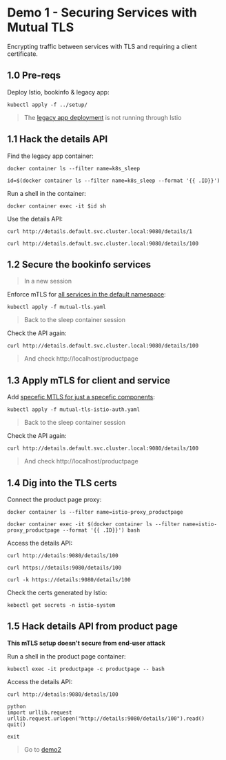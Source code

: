 # Demo 1 - Securing Services with Mutual TLS

Encrypting traffic between services with TLS and requiring a client certificate.

## 1.0 Pre-reqs

Deploy Istio, bookinfo & legacy app:

```
kubectl apply -f ../setup/
```

> The [legacy app deployment](../setup/06_sleep.yaml) is not running through Istio

## 1.1 Hack the details API

Find the legacy app container:

```
docker container ls --filter name=k8s_sleep

id=$(docker container ls --filter name=k8s_sleep --format '{{ .ID}}')
```

Run a shell in the container:

```
docker container exec -it $id sh
```

Use the details API:

```
curl http://details.default.svc.cluster.local:9080/details/1

curl http://details.default.svc.cluster.local:9080/details/100
```

## 1.2 Secure the bookinfo services

> In a new session

Enforce mTLS for [all services in the default namespace](mutual-tls.yaml):

```
kubectl apply -f mutual-tls.yaml
```

> Back to the sleep container session

Check the API again:

```
curl http://details.default.svc.cluster.local:9080/details/100
```

> And check http://localhost/productpage

## 1.3 Apply mTLS for client and service

Add [specefic MTLS for just a specefic components](mutual-tls-istio-auth.yaml):

```
kubectl apply -f mutual-tls-istio-auth.yaml
```

> Back to the sleep container session

Check the API again:

```
curl http://details.default.svc.cluster.local:9080/details/100
```

> And check http://localhost/productpage

## 1.4 Dig into the TLS certs

Connect the product page proxy:

```
docker container ls --filter name=istio-proxy_productpage

docker container exec -it $(docker container ls --filter name=istio-proxy_productpage --format '{{ .ID}}') bash
```

Access the details API:

```
curl http://details:9080/details/100

curl https://details:9080/details/100

curl -k https://details:9080/details/100
```

Check the certs generated by Istio:

```
kebectl get secrets -n istio-system
```

## 1.5 Hack details API from product page


**This mTLS setup doesn't secure from end-user attack**

Run a shell in the product page container:

```
kubectl exec -it productpage -c productpage -- bash
```

Access the details API:

```
curl http://details:9080/details/100

python
import urllib.request
urllib.request.urlopen("http://details:9080/details/100").read()
quit()

exit
```

> Go to [demo2](../demo2/README.md)